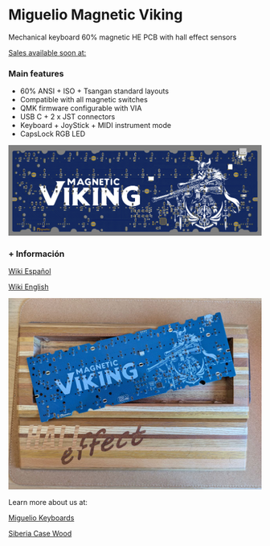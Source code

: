 # Miguelio Magnetic Viking

Mechanical keyboard 60% magnetic HE PCB with hall effect sensors

[Sales available soon at:](https://www.siberiacasewood.com/producto/pcb-hall-effect-60-magnetic-viking/?preview=true) 

### Main features

- 60% ANSI + ISO + Tsangan standard layouts
- Compatible with all magnetic switches
- QMK firmware configurable with VIA
- USB C + 2 x JST connectors
- Keyboard + JoyStick + MIDI instrument mode
- CapsLock RGB LED

![Mechanical keyboard PCB HE hall effect](https://github.com/ci-bus/Miguelio-Magnetic-Viking/blob/master/documentation/pcb.png)

### + Información

[Wiki Español](https://github.com/ci-bus/Miguelio-Magnetic-Viking/wiki/Espa%C3%B1ol)

[Wiki English](https://github.com/ci-bus/Miguelio-Magnetic-Viking/wiki/English)

![Mechanical keyboard PCB HE hall effect](https://github.com/ci-bus/Miguelio-Magnetic-Viking/blob/master/documentation/casepcbimg.jpg)

Learn more about us at:

[Miguelio Keyboards](https://www.miguelio.com/)

[Siberia Case Wood](https://www.siberiacasewood.com/)

